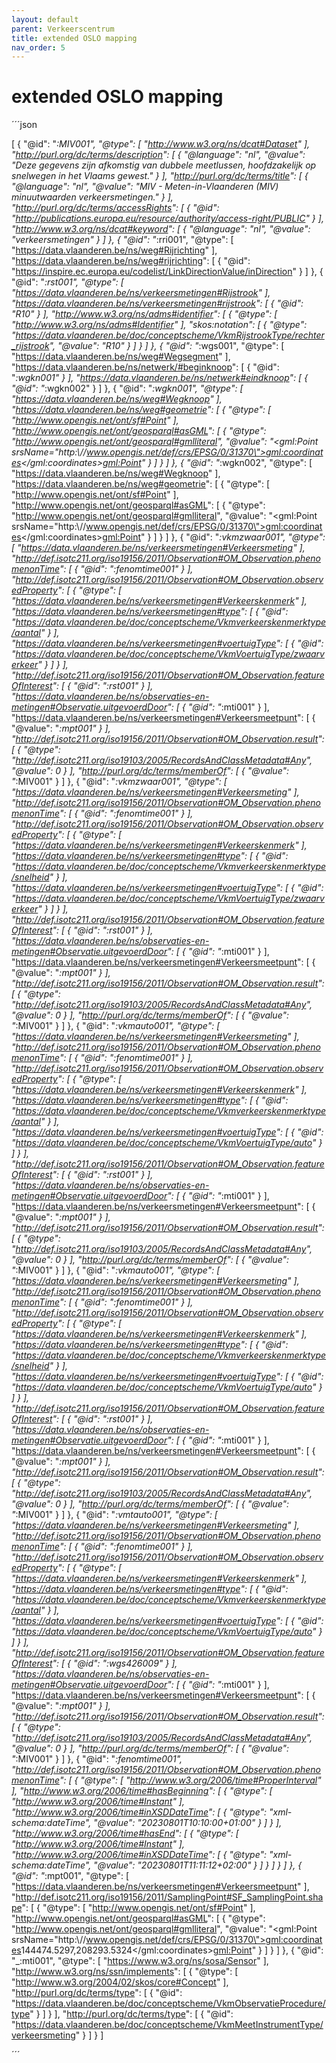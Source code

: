```yaml
---
layout: default
parent: Verkeerscentrum
title: extended OSLO mapping
nav_order: 5
---
```



# extended OSLO mapping




´´´json

[
  {
    "@id": "_:MIV001",
    "@type": [
      "http://www.w3.org/ns/dcat#Dataset"
    ],
    "http://purl.org/dc/terms/description": [
      {
        "@language": "nl",
        "@value": "Deze gegevens zijn afkomstig van dubbele meetlussen, hoofdzakelijk op snelwegen in het Vlaams gewest."
      }
    ],
    "http://purl.org/dc/terms/title": [
      {
        "@language": "nl",
        "@value": "MIV - Meten-in-Vlaanderen (MIV) minuutwaarden verkeersmetingen."
      }
    ],
    "http://purl.org/dc/terms/accessRights": [
      {
        "@id": "http://publications.europa.eu/resource/authority/access-right/PUBLIC"
      }
    ],
    "http://www.w3.org/ns/dcat#keyword": [
      {
        "@language": "nl",
        "@value": "verkeersmetingen"
      }
    ]
  },
  {
    "@id": "_:rri001",
    "@type": [
      "https://data.vlaanderen.be/ns/weg#Rijrichting"
    ],
    "https://data.vlaanderen.be/ns/weg#rijrichting": [
      {
        "@id": "https://inspire.ec.europa.eu/codelist/LinkDirectionValue/inDirection"
      }
    ]
  },
  {
    "@id": "_:rst001",
    "@type": [
      "https://data.vlaanderen.be/ns/verkeersmetingen#Rijstrook"
    ],
    "https://data.vlaanderen.be/ns/verkeersmetingen#rijstrook": [
      {
        "@id": "R10"
      }
    ],
    "http://www.w3.org/ns/adms#identifier": [
      {
        "@type": [
          "http://www.w3.org/ns/adms#Identifier"
        ],
        "skos:notation": [
          {
            "@type": "https://data.vlaanderen.be/doc/conceptscheme/VkmRijstrookType/rechter_rijstrook",
            "@value": "R10"
          }
        ]
      }
    ]
  },
  {
    "@id": "_:wgs001",
    "@type": [
      "https://data.vlaanderen.be/ns/weg#Wegsegment"
    ],
    "https://data.vlaanderen.be/ns/netwerk/#beginknoop": [
      {
        "@id": "_:wgkn001"
      }
    ],
    "https://data.vlaanderen.be/ns/netwerk#eindknoop": [
      {
        "@id": "_:wgkn002"
      }
    ]
  },
  {
    "@id": "_:wgkn001",
    "@type": [
      "https://data.vlaanderen.be/ns/weg#Wegknoop"
    ],
    "https://data.vlaanderen.be/ns/weg#geometrie": [
      {
        "@type": [
          "http://www.opengis.net/ont/sf#Point"
        ],
        "http://www.opengis.net/ont/geosparql#asGML": [
          {
            "@type": "http://www.opengis.net/ont/geosparql#gmlliteral",
            "@value": "<gml:Point srsName=\"http:\\//www.opengis.net/def/crs/EPSG/0/31370\"><gml:coordinates></gml:coordinates><gml:Point>"
          }
        ]
      }
    ]
  },
  {
    "@id": "_:wgkn002",
    "@type": [
      "https://data.vlaanderen.be/ns/weg#Wegknoop"
    ],
    "https://data.vlaanderen.be/ns/weg#geometrie": [
      {
        "@type": [
          "http://www.opengis.net/ont/sf#Point"
        ],
        "http://www.opengis.net/ont/geosparql#asGML": [
          {
            "@type": "http://www.opengis.net/ont/geosparql#gmlliteral",
            "@value": "<gml:Point srsName=\"http:\\//www.opengis.net/def/crs/EPSG/0/31370\"><gml:coordinates></gml:coordinates><gml:Point>"
          }
        ]
      }
    ]
  },
  {
    "@id": "_:vkmzwaar001",
    "@type": [
      "https://data.vlaanderen.be/ns/verkeersmetingen#Verkeersmeting"
    ],
    "http://def.isotc211.org/iso19156/2011/Observation#OM_Observation.phenomenonTime": [
      {
        "@id": ":_fenomtime001"
      }
    ],
    "http://def.isotc211.org/iso19156/2011/Observation#OM_Observation.observedProperty": [
      {
        "@type": [
          "https://data.vlaanderen.be/ns/verkeersmetingen#Verkeerskenmerk"
        ],
        "https://data.vlaanderen.be/ns/verkeersmetingen#type": [
          {
            "@id": "https://data.vlaanderen.be/doc/conceptscheme/Vkmverkeerskenmerktype/aantal"
          }
        ],
        "https://data.vlaanderen.be/ns/verkeersmetingen#voertuigType": [
          {
            "@id": "https://data.vlaanderen.be/doc/conceptscheme/VkmVoertuigType/zwaarverkeer"
          }
        ]
      }
    ],
    "http://def.isotc211.org/iso19156/2011/Observation#OM_Observation.featureOfInterest": [
      {
        "@id": "_:rst001"
      }
    ],
    "https://data.vlaanderen.be/ns/observaties-en-metingen#Observatie.uitgevoerdDoor": [
      {
        "@id": "_:mti001"
      }
    ],
    "https://data.vlaanderen.be/ns/verkeersmetingen#Verkeersmeetpunt": [
      {
        "@value": "_:mpt001"
      }
    ],
    "http://def.isotc211.org/iso19156/2011/Observation#OM_Observation.result": [
      {
        "@type": "http://def.isotc211.org/iso19103/2005/RecordsAndClassMetadata#Any",
        "@value": 0
      }
    ],
    "http://purl.org/dc/terms/memberOf": [
      {
        "@value": "_:MIV001"
      }
    ]
  },
  {
    "@id": "_:vkmzwaar001",
    "@type": [
      "https://data.vlaanderen.be/ns/verkeersmetingen#Verkeersmeting"
    ],
    "http://def.isotc211.org/iso19156/2011/Observation#OM_Observation.phenomenonTime": [
      {
        "@id": ":_fenomtime001"
      }
    ],
    "http://def.isotc211.org/iso19156/2011/Observation#OM_Observation.observedProperty": [
      {
        "@type": [
          "https://data.vlaanderen.be/ns/verkeersmetingen#Verkeerskenmerk"
        ],
        "https://data.vlaanderen.be/ns/verkeersmetingen#type": [
          {
            "@id": "https://data.vlaanderen.be/doc/conceptscheme/Vkmverkeerskenmerktype/snelheid"
          }
        ],
        "https://data.vlaanderen.be/ns/verkeersmetingen#voertuigType": [
          {
            "@id": "https://data.vlaanderen.be/doc/conceptscheme/VkmVoertuigType/zwaarverkeer"
          }
        ]
      }
    ],
    "http://def.isotc211.org/iso19156/2011/Observation#OM_Observation.featureOfInterest": [
      {
        "@id": "_:rst001"
      }
    ],
    "https://data.vlaanderen.be/ns/observaties-en-metingen#Observatie.uitgevoerdDoor": [
      {
        "@id": "_:mti001"
      }
    ],
    "https://data.vlaanderen.be/ns/verkeersmetingen#Verkeersmeetpunt": [
      {
        "@value": "_:mpt001"
      }
    ],
    "http://def.isotc211.org/iso19156/2011/Observation#OM_Observation.result": [
      {
        "@type": "http://def.isotc211.org/iso19103/2005/RecordsAndClassMetadata#Any",
        "@value": 0
      }
    ],
    "http://purl.org/dc/terms/memberOf": [
      {
        "@value": "_:MIV001"
      }
    ]
  },
  {
    "@id": "_:vkmauto001",
    "@type": [
      "https://data.vlaanderen.be/ns/verkeersmetingen#Verkeersmeting"
    ],
    "http://def.isotc211.org/iso19156/2011/Observation#OM_Observation.phenomenonTime": [
      {
        "@id": ":_fenomtime001"
      }
    ],
    "http://def.isotc211.org/iso19156/2011/Observation#OM_Observation.observedProperty": [
      {
        "@type": [
          "https://data.vlaanderen.be/ns/verkeersmetingen#Verkeerskenmerk"
        ],
        "https://data.vlaanderen.be/ns/verkeersmetingen#type": [
          {
            "@id": "https://data.vlaanderen.be/doc/conceptscheme/Vkmverkeerskenmerktype/aantal"
          }
        ],
        "https://data.vlaanderen.be/ns/verkeersmetingen#voertuigType": [
          {
            "@id": "https://data.vlaanderen.be/doc/conceptscheme/VkmVoertuigType/auto"
          }
        ]
      }
    ],
    "http://def.isotc211.org/iso19156/2011/Observation#OM_Observation.featureOfInterest": [
      {
        "@id": "_:rst001"
      }
    ],
    "https://data.vlaanderen.be/ns/observaties-en-metingen#Observatie.uitgevoerdDoor": [
      {
        "@id": "_:mti001"
      }
    ],
    "https://data.vlaanderen.be/ns/verkeersmetingen#Verkeersmeetpunt": [
      {
        "@value": "_:mpt001"
      }
    ],
    "http://def.isotc211.org/iso19156/2011/Observation#OM_Observation.result": [
      {
        "@type": "http://def.isotc211.org/iso19103/2005/RecordsAndClassMetadata#Any",
        "@value": 0
      }
    ],
    "http://purl.org/dc/terms/memberOf": [
      {
        "@value": "_:MIV001"
      }
    ]
  },
  {
    "@id": "_:vkmauto001",
    "@type": [
      "https://data.vlaanderen.be/ns/verkeersmetingen#Verkeersmeting"
    ],
    "http://def.isotc211.org/iso19156/2011/Observation#OM_Observation.phenomenonTime": [
      {
        "@id": ":_fenomtime001"
      }
    ],
    "http://def.isotc211.org/iso19156/2011/Observation#OM_Observation.observedProperty": [
      {
        "@type": [
          "https://data.vlaanderen.be/ns/verkeersmetingen#Verkeerskenmerk"
        ],
        "https://data.vlaanderen.be/ns/verkeersmetingen#type": [
          {
            "@id": "https://data.vlaanderen.be/doc/conceptscheme/Vkmverkeerskenmerktype/snelheid"
          }
        ],
        "https://data.vlaanderen.be/ns/verkeersmetingen#voertuigType": [
          {
            "@id": "https://data.vlaanderen.be/doc/conceptscheme/VkmVoertuigType/auto"
          }
        ]
      }
    ],
    "http://def.isotc211.org/iso19156/2011/Observation#OM_Observation.featureOfInterest": [
      {
        "@id": "_:rst001"
      }
    ],
    "https://data.vlaanderen.be/ns/observaties-en-metingen#Observatie.uitgevoerdDoor": [
      {
        "@id": "_:mti001"
      }
    ],
    "https://data.vlaanderen.be/ns/verkeersmetingen#Verkeersmeetpunt": [
      {
        "@value": "_:mpt001"
      }
    ],
    "http://def.isotc211.org/iso19156/2011/Observation#OM_Observation.result": [
      {
        "@type": "http://def.isotc211.org/iso19103/2005/RecordsAndClassMetadata#Any",
        "@value": 0
      }
    ],
    "http://purl.org/dc/terms/memberOf": [
      {
        "@value": "_:MIV001"
      }
    ]
  },
  {
    "@id": "_:vmtauto001",
    "@type": [
      "https://data.vlaanderen.be/ns/verkeersmetingen#Verkeersmeting"
    ],
    "http://def.isotc211.org/iso19156/2011/Observation#OM_Observation.phenomenonTime": [
      {
        "@id": ":_fenomtime001"
      }
    ],
    "http://def.isotc211.org/iso19156/2011/Observation#OM_Observation.observedProperty": [
      {
        "@type": [
          "https://data.vlaanderen.be/ns/verkeersmetingen#Verkeerskenmerk"
        ],
        "https://data.vlaanderen.be/ns/verkeersmetingen#type": [
          {
            "@id": "https://data.vlaanderen.be/doc/conceptscheme/Vkmverkeerskenmerktype/aantal"
          }
        ],
        "https://data.vlaanderen.be/ns/verkeersmetingen#voertuigType": [
          {
            "@id": "https://data.vlaanderen.be/doc/conceptscheme/VkmVoertuigType/auto"
          }
        ]
      }
    ],
    "http://def.isotc211.org/iso19156/2011/Observation#OM_Observation.featureOfInterest": [
      {
        "@id": "_:wgs426009"
      }
    ],
    "https://data.vlaanderen.be/ns/observaties-en-metingen#Observatie.uitgevoerdDoor": [
      {
        "@id": "_:mti001"
      }
    ],
    "https://data.vlaanderen.be/ns/verkeersmetingen#Verkeersmeetpunt": [
      {
        "@value": "_:mpt001"
      }
    ],
    "http://def.isotc211.org/iso19156/2011/Observation#OM_Observation.result": [
      {
        "@type": "http://def.isotc211.org/iso19103/2005/RecordsAndClassMetadata#Any",
        "@value": 0
      }
    ],
    "http://purl.org/dc/terms/memberOf": [
      {
        "@value": "_:MIV001"
      }
    ]
  },
  {
    "@id": "_:fenomtime001",
    "http://def.isotc211.org/iso19156/2011/Observation#OM_Observation.phenomenonTime": [
      {
        "@type": [
          "http://www.w3.org/2006/time#ProperInterval"
        ],
        "http://www.w3.org/2006/time#hasBeginning": [
          {
            "@type": [
              "http://www.w3.org/2006/time#Instant"
            ],
            "http://www.w3.org/2006/time#inXSDDateTime": [
              {
                "@type": "xml-schema:dateTime",
                "@value": "20230801T10:10:00+01:00"
              }
            ]
          }
        ],
        "http://www.w3.org/2006/time#hasEnd": [
          {
            "@type": [
              "http://www.w3.org/2006/time#Instant"
            ],
            "http://www.w3.org/2006/time#inXSDDateTime": [
              {
                "@type": "xml-schema:dateTime",
                "@value": "20230801T11:11:12+02:00"
              }
            ]
          }
        ]
      }
    ]
  },
  {
    "@id": "_:mpt001",
    "@type": [
      "https://data.vlaanderen.be/ns/verkeersmetingen#Verkeersmeetpunt"
    ],
    "http://def.isotc211.org/iso19156/2011/SamplingPoint#SF_SamplingPoint.shape": [
      {
        "@type": [
          "http://www.opengis.net/ont/sf#Point"
        ],
        "http://www.opengis.net/ont/geosparql#asGML": [
          {
            "@type": "http://www.opengis.net/ont/geosparql#gmlliteral",
            "@value": "<gml:Point srsName=\"http:\\//www.opengis.net/def/crs/EPSG/0/31370\"><gml:coordinates>144474.5297,208293.5324</gml:coordinates><gml:Point>"
          }
        ]
      }
    ]
  },
  {
    "@id": "_:mti001",
    "@type": [
      "https://www.w3.org/ns/sosa/Sensor"
    ],
    "http://www.w3.org/ns/ssn/implements": [
      {
        "@type": [
          "http://www.w3.org/2004/02/skos/core#Concept"
        ],
        "http://purl.org/dc/terms/type": [
          {
            "@id": "https://data.vlaanderen.be/doc/conceptscheme/VkmObservatieProcedure/type"
          }
        ]
      }
    ],
    "http://purl.org/dc/terms/type": [
      {
        "@id": "https://data.vlaanderen.be/doc/conceptscheme/VkmMeetInstrumentType/verkeersmeting"
      }
    ]
  }
]



´´´

